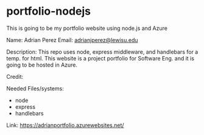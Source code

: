 # portfolio-nodejs
This is going to be my portfolio website using node.js and Azure

Name: Adrian Perez
Email: adrianjperez@lewisu.edu

Description: This repo uses node, express middleware, and handlebars for a temp. for html. 
This website is a project portfolio for Software Eng. and it is going to be hosted in Azure. 

Credit:

Needed Files/systems:
- node
- express
- handlebars


Link: https://adrianportfolio.azurewebsites.net/

